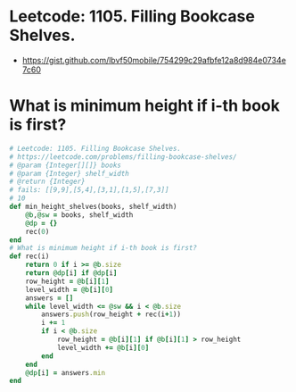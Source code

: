 # Leetcode: 1105. Filling Bookcase Shelves.


- https://gist.github.com/lbvf50mobile/754299c29afbfe12a8d984e0734e7c60

# What is minimum height if i-th book is first?

```Ruby
# Leetcode: 1105. Filling Bookcase Shelves.
# https://leetcode.com/problems/filling-bookcase-shelves/
# @param {Integer[][]} books
# @param {Integer} shelf_width
# @return {Integer}
# fails: [[9,9],[5,4],[3,1],[1,5],[7,3]]
# 10
def min_height_shelves(books, shelf_width)
    @b,@sw = books, shelf_width
    @dp = {}
    rec(0)
end
# What is minimum height if i-th book is first?
def rec(i)
    return 0 if i >= @b.size
    return @dp[i] if @dp[i]
    row_height = @b[i][1]
    level_width = @b[i][0]
    answers = []
    while level_width <= @sw && i < @b.size
        answers.push(row_height + rec(i+1))
        i += 1
        if i < @b.size
            row_height = @b[i][1] if @b[i][1] > row_height
            level_width += @b[i][0]
        end
    end
    @dp[i] = answers.min
end
```